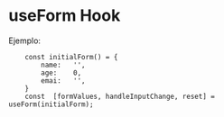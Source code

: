 # useForm Hook
Ejemplo:
```
    const initialForm() = {
        name:   '',
        age:    0,
        emai:   '',
    }
    const  [formValues, handleInputChange, reset] = useForm(initialForm);
```